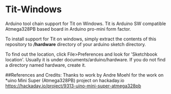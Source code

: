 # Tit-Windows
Arduino tool chain support for Tit on Windows. Tit is Arduino SW compatible Atmega328PB based board in Arduino pro-mini form factor.

To install support for Tit on windows, simply extract the contents of this repository to **/hardware** directory of your arduino sketch directory.

To find out the location, click  File>Preferences and look for 'Sketchbook location'. Usually it is under documents/arduino/hardware. If you do not find a directory named hardware, create it. 

##References and Credits:
Thanks to work by Andre Moehl for the work on *uino Mini Super (Atmega328PB) project on hackaday.io
https://hackaday.io/project/9313-uino-mini-super-atmega328pb

